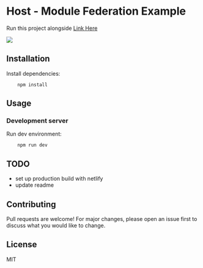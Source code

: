 # Host - Module Federation Example

Run this project alongside [Link Here]()

![](repo-logo.png)

## Installation

Install dependencies:

        npm install

## Usage

### Development server

Run dev environment:

        npm run dev

## TODO

- set up production build with netlify
- update readme

## Contributing

Pull requests are welcome! For major changes, please open an issue first to discuss what you would like to change.

## License

MIT
